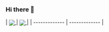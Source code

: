 ### Hi there 👋

<!--
**lhk6565/lhk6565** is a ✨ _special_ ✨ repository because its `README.md` (this file) appears on your GitHub profile.

Here are some ideas to get you started:

- 🔭 I’m currently working on ...
- 🌱 I’m currently learning ...
- 👯 I’m looking to collaborate on ...
- 🤔 I’m looking for help with ...
- 💬 Ask me about ...
- 📫 How to reach me: ...
- 😄 Pronouns: ...
- ⚡ Fun fact: ...
-->

| <a href="https://github.com/lhk6565">
  <img align="center" src="https://github-readme-stats.vercel.app/api?username=lhk6565" />
</a> |
<a href="https://github.com/lhk6565">
  <img align="center" src="https://github-readme-stats.vercel.app/api/top-langs/?username=lhk6565&langs_count=3" />
</a> |
| ------------- | ------------- |
